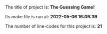 The title of project is: **The Guessing Game!** 

Its make file is run at: **2022-05-06 16:09:39** 

The number of line-codes for this project is: **21**
